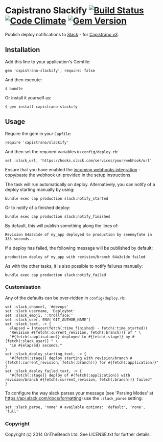 # Capistrano Slackify [![Build Status](https://travis-ci.org/onthebeach/capistrano-slackify.svg)](https://travis-ci.org/onthebeach/capistrano-slackify) [![Code Climate](https://codeclimate.com/github/onthebeach/capistrano-slackify/badges/gpa.svg)](https://codeclimate.com/github/onthebeach/capistrano-slackify) [![Gem Version](https://badge.fury.io/rb/capistrano-slackify.svg)](http://badge.fury.io/rb/capistrano-slackify)

Publish deploy notifications to [Slack](https://slack.com) - for [Capistrano v3](https://github.com/capistrano/capistrano).

## Installation

Add this line to your application's Gemfile:

    gem 'capistrano-slackify', require: false

And then execute:

    $ bundle

Or install it yourself as:

    $ gem install capistrano-slackify

## Usage

Require the gem in your `Capfile`:

    require 'capistrano/slackify'

And then set the required variables in `config/deploy.rb`:

    set :slack_url, 'https://hooks.slack.com/services/your/webhook/url'

Ensure that you have enabled the [incoming webhooks integration](https://api.slack.com/) -
copy/paste the webhook url provided in the setup instructions.

The task will run automatically on deploy. Alternatively, you can notify of a deploy starting manually by using:

    bundle exec cap production slack:notify_started

Or to notify of a finished deploy:

    bundle exec cap production slack:notify_finished

By default, this will publish something along the lines of:

    Revision 64a3c1de of my_app deployed to production by seenmyfate in 333 seconds.

If a deploy has failed, the following message will be published by default:

    production deploy of my_app with revision/branch 64a3c1de failed

As with the other tasks, it is also possible to notify failures manually:

    bundle exec cap production slack:notify_failed

###  Customisation

Any of the defaults can be over-ridden in `config/deploy.rb`:

    set :slack_channel, '#devops'
    set :slack_username, 'Deploybot'
    set :slack_emoji, ':trollface:'
    set :slack_user, ENV['GIT_AUTHOR_NAME']
    set :slack_text, -> {
      elapsed = Integer(fetch(:time_finished) - fetch(:time_started))
      "Revision #{fetch(:current_revision, fetch(:branch))} of " \
      "#{fetch(:application)} deployed to #{fetch(:stage)} by #{fetch(:slack_user)} " \
      "in #{elapsed} seconds."
    }
    set :slack_deploy_starting_text, -> {
      "#{fetch(:stage)} deploy starting with revision/branch #{fetch(:current_revision, fetch(:branch))} for #{fetch(:application)}"
    }
    set :slack_deploy_failed_text, -> {
      "#{fetch(:stage)} deploy of #{fetch(:application)} with revision/branch #{fetch(:current_revision, fetch(:branch))} failed"
    }

To configure the way slack parses your message (see 'Parsing Modes' at https://api.slack.com/docs/formatting) use the `:slack_parse` setting:

    set :slack_parse, 'none' # available options: 'default', 'none', 'full'

### Copyright

Copyright (c) 2014 OnTheBeach Ltd. See LICENSE.txt for
further details.
